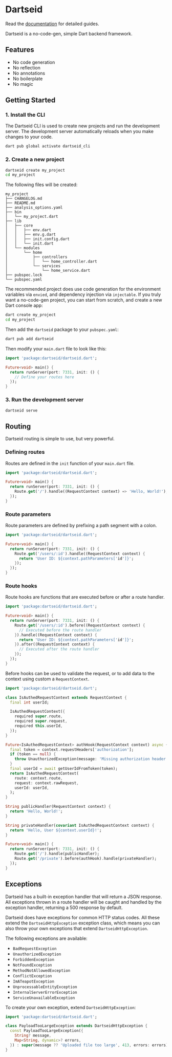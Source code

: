 # Dartseid

Read the [documentation](https://dartseid.dev) for detailed guides.

Dartseid is a no-code-gen, simple Dart backend framework.

## Features

- No code generation
- No reflection
- No annotations
- No boilerplate
- No magic

## Getting Started

### 1. Install the CLI

The Dartseid CLI is used to create new projects and run the development server.
The development server automatically reloads when you make changes to your code.

```sh
dart pub global activate dartseid_cli
```

### 2. Create a new project

```sh
dartseid create my_project
cd my_project
```

The following files will be created:

```
my_project
├── CHANGELOG.md
├── README.md
├── analysis_options.yaml
├── bin
│   └── my_project.dart
├── lib
│   ├── core
│   │   ├── env.dart
│   │   ├── env.g.dart
│   │   ├── init.config.dart
│   │   └── init.dart
│   └── modules
│       └── home
│           ├── controllers
│           │   └── home_controller.dart
│           └── services
│               └── home_service.dart
├── pubspec.lock
└── pubspec.yaml
```

The recommended project does use code generation for the environment variables 
via `envied`, and dependency injection via `injectable`. If you truly want a
no-code-gen project, you can start from scratch, and create a new Dart console app:

```sh
dart create my_project
cd my_project
```

Then add the `dartseid` package to your `pubspec.yaml`:

```sh
dart pub add dartseid
```

Then modify your `main.dart` file to look like this:

```dart
import 'package:dartseid/dartseid.dart';

Future<void> main() {
  return runServer(port: 7331, init: () {
    // Define your routes here
  });
}
```

### 3. Run the development server

```bash
dartseid serve
```

## Routing

Dartseid routing is simple to use, but very powerful.

### Defining routes

Routes are defined in the `init` function of your `main.dart` file.

```dart
import 'package:dartseid/dartseid.dart';

Future<void> main() {
  return runServer(port: 7331, init: () {
    Route.get('/').handle((RequestContext context) => 'Hello, World!');
  });
}
```

### Route parameters

Route parameters are defined by prefixing a path segment with a colon.

```dart
import 'package:dartseid/dartseid.dart';

Future<void> main() {
  return runServer(port: 7331, init: () {
    Route.get('/users/:id').handle((RequestContext context) {
      return 'User ID: ${context.pathParameters['id']}';
    });
  });
}
```

### Route hooks

Route hooks are functions that are executed before or after a route handler.

```dart
import 'package:dartseid/dartseid.dart';

Future<void> main() {
  return runServer(port: 7331, init: () {
    Route.get('/users/:id').before((RequestContext context) {
      // Executed before the route handler
    }).handle((RequestContext context) {
      return 'User ID: ${context.pathParameters['id']}';
    }).after((RequestContext context) {
      // Executed after the route handler
    });
  });
}
```

Before hooks can be used to validate the request, 
or to add data to the context using custom a `RequestContext`.

```dart
import 'package:dartseid/dartseid.dart';

class IsAuthedRequestContext extends RequestContext {
  final int userId;

  IsAuthedRequestContext({
    required super.route,
    required super.request,
    required this.userId,
  });
}

Future<IsAuthedRequestContext> authHook(RequestContext context) async {
  final token = context.requestHeaders['authorization'];
  if (token == null) {
    throw UnauthorizedException(message: 'Missing authorization header');
  }
  final userId = await getUserIdFromToken(token);
  return IsAuthedRequestContext(
    route: context.route,
    request: context.rawRequest,
    userId: userId,
  );
}

String publicHandler(RequestContext context) {
  return 'Hello, World!';
}

String privateHandler(covariant IsAuthedRequestContext context) {
  return 'Hello, User ${context.userId}!';
}

Future<void> main() {
  return runServer(port: 7331, init: () {
    Route.get('/').handle(publicHandler);
    Route.get('/private').before(authHook).handle(privateHandler);
  });
}
```

## Exceptions

Dartseid has a built-in exception handler that will return a JSON response.
All exceptions thrown in a route handler will be caught and handled by the exception handler,
returning a 500 response by default.

Dartseid does have exceptions for common HTTP status codes.
All these extend the `DartseidHttpException` exception class,
which means you can also throw your own exceptions that extend `DartseidHttpException`.

The following exceptions are available:

- `BadRequestException`
- `UnauthorizedException`
- `ForbiddenException`
- `NotFoundException`
- `MethodNotAllowedException`
- `ConflictException`
- `ImATeapotException`
- `UnprocessableEntityException`
- `InternalServerErrorException`
- `ServiceUnavailableException`

To create your own exception, extend `DartseidHttpException`:

```dart
import 'package:dartseid/dartseid.dart';

class PayloadTooLargeException extends DartseidHttpException {
  const PayloadTooLargeException({
    String? message,
    Map<String, dynamic>? errors,
  }) : super(message ?? 'Uploaded file too large', 413, errors: errors);
}
```
